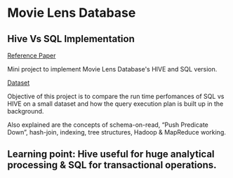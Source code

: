 # Movie Lens Database
## Hive Vs SQL Implementation
[Reference Paper](https://github.com/ssomani7/MovieLens-Hive-Vs-SQL/blob/master/COEN380_ResearchPaper_Team1.pdf)

Mini project to implement Movie Lens Database's HIVE and SQL version.

[Dataset](https://grouplens.org/datasets/movielens/100k/)

Objective of this project is to compare the run time perfomances of SQL vs HIVE on a small dataset and how the query execution plan is built up in the background.

Also explained are the concepts of schema-on-read, “Push Predicate Down”, hash-join, indexing, tree structures, Hadoop & MapReduce working. 

## Learning point: Hive useful for huge analytical processing & SQL for transactional operations.
